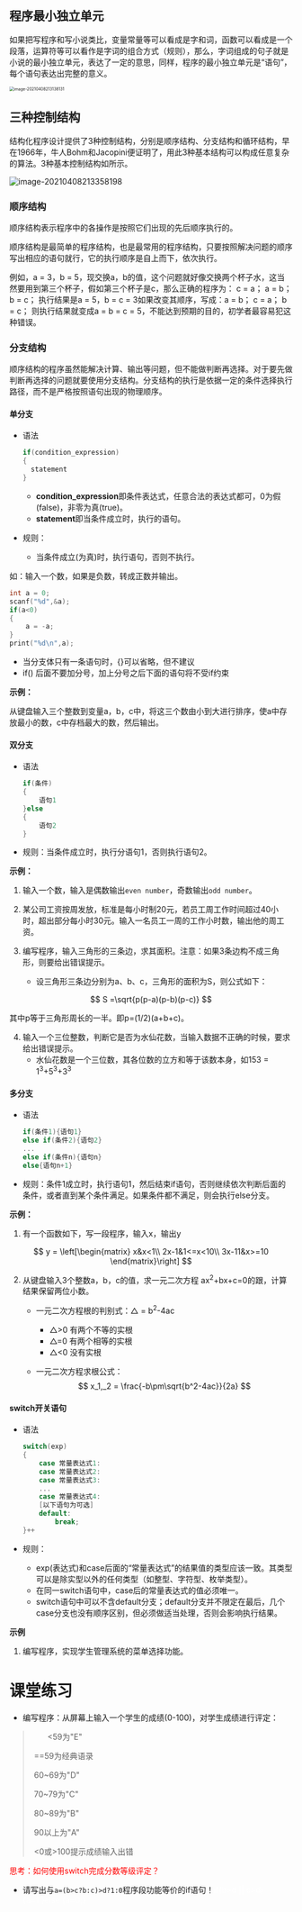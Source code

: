## 程序最小独立单元

如果把写程序和写小说类比，变量常量等可以看成是字和词，函数可以看成是一个段落，运算符等可以看作是字词的组合方式（规则），那么，字词组成的句子就是小说的最小独立单元，表达了一定的意思，同样，程序的最小独立单元是“语句”，每个语句表达出完整的意义。

<img src="assets/image-20210408213138131.png" alt="image-20210408213138131" style="zoom: 50%;" />



## 三种控制结构

结构化程序设计提供了3种控制结构，分别是顺序结构、分支结构和循环结构，早在1966年，牛人Bohm和Jacopini便证明了，用此3种基本结构可以构成任意复杂的算法。3种基本控制结构如所示。

![image-20210408213358198](assets/image-20210408213358198.png)

### 顺序结构

顺序结构表示程序中的各操作是按照它们出现的先后顺序执行的。

顺序结构是最简单的程序结构，也是最常用的程序结构，只要按照解决问题的顺序写出相应的语句就行，它的执行顺序是自上而下，依次执行。

例如，a = 3，b = 5，现交换a，b的值，这个问题就好像交换两个杯子水，这当然要用到第三个杯子，假如第三个杯子是c，那么正确的程序为： c = a； a = b； b = c； 执行结果是a = 5，b = c = 3如果改变其顺序，写成：a = b； c = a； b = c； 则执行结果就变成a = b = c = 5，不能达到预期的目的，初学者最容易犯这种错误。

### 分支结构

顺序结构的程序虽然能解决计算、输出等问题，但不能做判断再选择。对于要先做判断再选择的问题就要使用分支结构。分支结构的执行是依据一定的条件选择执行路径，而不是严格按照语句出现的物理顺序。

#### 单分支

+ 语法

  ```c
  if(condition_expression)
  {
   	statement
  }
  ```

  + **condition_expression**即条件表达式，任意合法的表达式都可，0为假(false)，非零为真(true)。
  + **statement**即当条件成立时，执行的语句。

+ 规则：

  + 当条件成立(为真)时，执行语句，否则不执行。



如：输入一个数，如果是负数，转成正数并输出。

```c
int a = 0;
scanf("%d",&a);
if(a<0)
{
    a = -a;
}
print("%d\n",a);
```

+ 当分支体只有一条语句时，{}可以省略，但不建议
+ if() 后面不要加分号，加上分号之后下面的语句将不受if约束

**示例：**

从键盘输入三个整数到变量a，b，c中，将这三个数由小到大进行排序，使a中存放最小的数，c中存档最大的数，然后输出。



#### 双分支

+ 语法

  ```c
  if(条件)
  {
      语句1
  }else
  {
      语句2
  }
  ```

+ 规则：当条件成立时，执行分语句1，否则执行语句2。

**示例：**

1. 输入一个数，输入是偶数输出`even number`，奇数输出`odd number`。

2. 某公司工资按周发放，标准是每小时制20元，若员工周工作时间超过40小时，超出部分每小时30元。输入一名员工一周的工作小时数，输出他的周工资。

3. 编写程序，输入三角形的三条边，求其面积。注意：如果3条边构不成三角形，则要给出错误提示。
   + 设三角形三条边分别为a、b、c，三角形的面积为S，则公式如下：

$$
S =\sqrt{p(p-a)(p-b)(p-c)}
$$

其中p等于三角形周长的一半。即p=(1/2)(a+b+c)。

4. 输入一个三位整数，判断它是否为水仙花数，当输入数据不正确的时候，要求给出错误提示。
   + 水仙花数是一个三位数，其各位数的立方和等于该数本身，如153 = 1<sup>3</sup>+5<sup>3</sup>+3<sup>3</sup>



#### 多分支

+ 语法

  ```c
  if(条件1){语句1}
  else if(条件2){语句2}
  ...
  else if(条件n){语句n}
  else{语句n+1}
  ```

+ 规则：条件1成立时，执行语句1，然后结束if语句，否则继续依次判断后面的条件，或者直到某个条件满足。如果条件都不满足，则会执行else分支。

**示例：**

1. 有一个函数如下，写一段程序，输入x，输出y

$$
y = 
\left[\begin{matrix}
x&x<1\\
2x-1&1<=x<10\\
3x-11&x>=10
\end{matrix}\right]
$$

2. 从键盘输入3个整数a，b，c的值，求一元二次方程 ax<sup>2</sup>+bx+c=0的跟，计算结果保留两位小数。

   + 一元二次方程根的判别式：△ = b<sup>2</sup>-4ac
     + △>0 有两个不等的实根
     + △=0 有两个相等的实根
     + △<0 没有实根

   + 一元二次方程求根公式：
     $$
     x_1,_2 = \frac{-b\pm\sqrt{b^2-4ac}}{2a}
     $$
     

#### switch开关语句

+ 语法

  ```c
  switch(exp)
  {
      case 常量表达式1:
      case 常量表达式2:
      case 常量表达式3:
      ...
      case 常量表达式4:
      [以下语句为可选]
      default:
          break;
  }++
  ```

+ 规则：
  + exp(表达式)和case后面的“常量表达式”的结果值的类型应该一致。其类型可以是除实型以外的任何类型（如整型、字符型、枚举类型）。
  + 在同一switch语句中，case后的常量表达式的值必须唯一。
  + switch语句中可以不含default分支；default分支并不限定在最后，几个case分支也没有顺序区别，但必须做适当处理，否则会影响执行结果。

**示例**

1. 编写程序，实现学生管理系统的菜单选择功能。



# 课堂练习

+ 编写程序：从屏幕上输入一个学生的成绩(0-100)，对学生成绩进行评定：

>　　<59为"E"
>
>​       ==59为经典语录
>
>​       60~69为"D"
>
>​       70~79为"C"
>
>​       80~89为"B"
>
>​       90以上为"A"
>
>​       <0或>100提示成绩输入出错



<font color="red">思考：如何使用switch完成分数等级评定？</font>



+ 请写出与`a=(b>c?b:c)>d?1:0`程序段功能等价的if语句！<font color=white>if(b>d || c>d){a=1;}else {a=0;}</font>